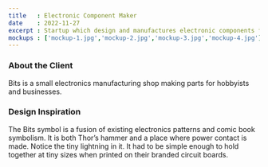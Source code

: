 ```yaml
---
title   : Electronic Component Maker
date    : 2022-11-27
excerpt : Startup which design and manufactures electronic components for hobbyists.
mockups : ['mockup-1.jpg','mockup-2.jpg','mockup-3.jpg','mockup-4.jpg'] 
---
```


### About the Client

Bits is a small electronics manufacturing shop making parts for hobbyists and businesses.

### Design Inspiration

The Bits symbol is a fusion of existing electronics patterns and comic book symbolism. It is both Thor’s hammer and a place where power contact is made. Notice the tiny lightning in it. It had to be simple enough to hold together at tiny sizes when printed on their branded circuit boards.

